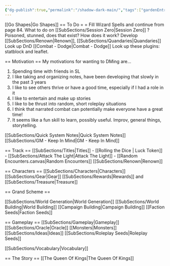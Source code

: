 ```yaml
---
{"dg-publish":true,"permalink":"/shadow-dark-main/","tags":["gardenEntry"]}
---
```


[[Go Shapes\|Go Shapes]]
== To Do = =
Fill Wizard Spells and continue from page 84.
What to do on [[SubSections/Session Zero\|Session Zero]] ?
Poisoned, stunned, does that exist? How does it work?
Develop [[SubSections/Renown\|Renown]], [[SubSections/Quandaries\|Quandaries]]
Look up DnD [[Combat - Dodge\|Combat - Dodge]]
Look up these plugins: statblock and leaflet.


== Motivation ==
My motivations for wanting to DMing are...
1) Spending time with friends in SL
2) I like taking and organizing notes, have been developing that slowly in the past 3 years
3) I like to see others thrive or have a good time, especially if I had a role in it
4) I like to entertain and make up stories
5) I like to be thrust into random, short roleplay situations
6) I think that narrated combat can potentially make everyone have a great time!
7) It seems like a fun skill to learn, possibly useful. Improv, general things, storytelling.

[[SubSections/Quick System Notes\|Quick System Notes]]
[[SubSections/GM - Keep In Mind\|GM - Keep In Mind]]


== Track ==
[[SubSections/Titles\|Titles]] - [[Rolling the Dice \| Luck Token]] - [[SubSections/Attack The Light\|Attack The Light]] - [[Random Encounters.canvas|Random Encounters]]
[[SubSections/Renown\|Renown]]


== Characters ==
[[SubSections/Characters\|Characters]]
[[SubSections/Gear\|Gear]]
[[SubSections/Rewards\|Rewards]] and [[SubSections/Treasure\|Treasure]]

== Grand Scheme ==

[[SubSections/World Generation\|World Generation]]
[[SubSections/World Building\|World Building]]
[[Campaign Building\|Campaign Building]]
[[Faction Seeds\|Faction Seeds]]


== Gameplay ==
[[SubSections/Gameplay\|Gameplay]]
[[SubSections/Oracle\|Oracle]]
[[Monsters\|Monsters]]
[[SubSections/Ideas\|Ideas]]
[[SubSections/Roleplay Seeds\|Roleplay Seeds]]

[[SubSections/Vocabulary\|Vocabulary]]


== The Story ==
[[The Queen Of Kings\|The Queen Of Kings]]
